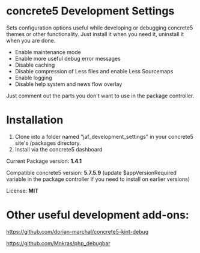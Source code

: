 # concrete5 Development Settings

Sets configuration options useful while developing or debugging concrete5 themes or other functionality. Just install it when you need it, uninstall it when you are done.

- Enable maintenance mode
- Enable more useful debug error messages
- Disable caching
- Disable compression of Less files and enable Less Sourcemaps
- Enable logging
- Disable help system and news flow overlay

Just comment out the parts you don't want to use in the package controller.

# Installation

1. Clone into a folder named "jaf_development_settings" in your concrete5 site's /packages directory.
2. Install via the concrete5 dashboard

Current Package version: **1.4.1**

Compatible concrete5 version: **5.7.5.9** (update $appVersionRequired variable in the package controller if you need to install on earlier versions)

License: **MIT**

# Other useful development add-ons:

https://github.com/dorian-marchal/concrete5-kint-debug

https://github.com/Mnkras/php_debugbar